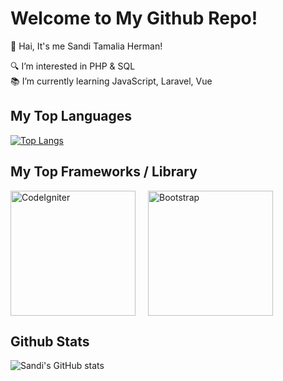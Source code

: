 # Welcome to My Github Repo!
👋 Hai, It's me Sandi Tamalia Herman!

🔍 I’m interested in PHP & SQL  
📚 I’m currently learning JavaScript, Laravel, Vue  

## My Top Languages
[![Top Langs](https://github-readme-stats.vercel.app/api/top-langs/?username=Sanditamah&layout=compact)](https://github.com/Sanditamah/github-readme-stats)

## My Top Frameworks / Library

<div style="display: flex; align-items: center;">
  
  <div style="margin-right: 20px;">
    <img src="https://raw.githubusercontent.com/Sanditamah/Sanditamah/main/codeigniter.png" alt="CodeIgniter" width="200"/>
  </div>
  
  <div style="margin-right: 20px;">
    <img src="https://raw.githubusercontent.com/Sanditamah/Sanditamah/main/bootstrap.png" alt="Bootstrap" width="200"/>
  </div>
  
</div>

## Github Stats
![Sandi's GitHub stats](https://github-readme-stats.vercel.app/api?username=Sanditamah&show_icons=true&theme=radical)
